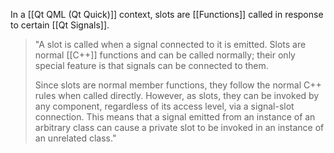 In a [[Qt QML (Qt Quick)]] context, slots are [[Functions]] called in response to certain [[Qt Signals]].

>"A slot is called when a signal connected to it is emitted. Slots are normal [[C++]] functions and can be called normally; their only special feature is that signals can be connected to them.
>
>Since slots are normal member functions, they follow the normal C++ rules when called directly. However, as slots, they can be invoked by any component, regardless of its access level, via a signal-slot connection. This means that a signal emitted from an instance of an arbitrary class can cause a private slot to be invoked in an instance of an unrelated class."